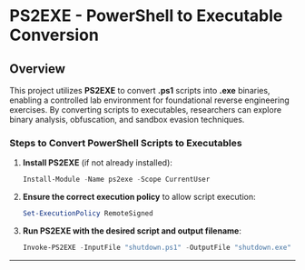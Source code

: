 
# PS2EXE - PowerShell to Executable Conversion

## Overview
This project utilizes **PS2EXE** to convert **.ps1** scripts into **.exe** binaries, enabling a controlled lab environment for foundational reverse engineering exercises. By converting scripts to executables, researchers can explore binary analysis, obfuscation, and sandbox evasion techniques.

### Steps to Convert PowerShell Scripts to Executables
1. **Install PS2EXE** (if not already installed):
   ```powershell
   Install-Module -Name ps2exe -Scope CurrentUser
   ```
2. **Ensure the correct execution policy** to allow script execution:
   ```powershell
   Set-ExecutionPolicy RemoteSigned
   ```
3. **Run PS2EXE with the desired script and output filename**:
   ```powershell
   Invoke-PS2EXE -InputFile "shutdown.ps1" -OutputFile "shutdown.exe"
   ```
---

